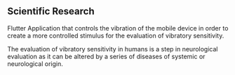 ## Scientific Research 
Flutter Application that controls the vibration of the mobile device in order to create a more controlled stimulus for the evaluation of vibratory sensitivity.

The evaluation of vibratory sensitivity in humans is a step in neurological evaluation as it can be altered by a series of diseases of systemic or neurological origin.
